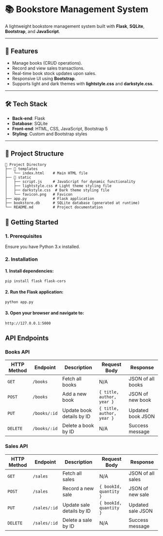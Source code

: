 # 📚 Bookstore Management System  

A lightweight bookstore management system built with **Flask**, **SQLite**, **Bootstrap**, and **JavaScript**.  

---

## 🚀 Features
- Manage books (CRUD operations).
- Record and view sales transactions.
- Real-time book stock updates upon sales.
- Responsive UI using **Bootstrap**.
- Supports light and dark themes with **lightstyle.css** and **darkstyle.css**.

---

## 🛠️ Tech Stack
- **Back-end**: Flask
- **Database**: SQLite
- **Front-end**: HTML, CSS, JavaScript, Bootstrap 5
- **Styling**: Custom and Bootstrap styles

---

## 📂 Project Structure  
```
📂 Project Directory
├── 📁 templates
│   └── index.html    # Main HTML file
├── 📁 static
│   ├── script.js     # JavaScript for dynamic functionality
│   ├── lightstyle.css # Light theme styling file
│   ├── darkstyle.css  # Dark theme styling file
│   └── favicon.png   # Favicon
├── app.py            # Flask application
├── bookstore.db      # SQLite database (generated at runtime)
└── README.md         # Project documentation
```
## 🚀 Getting Started
### 1. Prerequisites
Ensure you have Python 3.x installed.

### 2. Installation
#### 1. Install dependencies:
```
pip install flask flask-cors
```

#### 2. Run the Flask application:
```
python app.py
```
#### 3. Open your browser and navigate to:
```
http://127.0.0.1:5000
```
## API Endpoints

### Books API
| HTTP Method | Endpoint               | Description                     | Request Body             | Response          |
|-------------|------------------------|---------------------------------|--------------------------|-------------------|
| `GET`       | `/books`              | Fetch all books                | N/A                      | JSON of all books |
| `POST`      | `/books`              | Add a new book                 | `{ title, author, year }`| JSON of new book  |
| `PUT`       | `/books/:id`          | Update book details by ID      | `{ title, author, year }`| Updated book JSON |
| `DELETE`    | `/books/:id`          | Delete a book by ID            | N/A                      | Success message   |

### Sales API
| HTTP Method | Endpoint               | Description                     | Request Body             | Response          |
|-------------|------------------------|---------------------------------|--------------------------|-------------------|
| `GET`       | `/sales`              | Fetch all sales                | N/A                      | JSON of all sales |
| `POST`      | `/sales`              | Record a new sale              | `{ bookId, quantity }`   | JSON of new sale  |
| `PUT`       | `/sales/:id`          | Update sale details by ID      | `{ bookId, quantity }`   | Updated sale JSON |
| `DELETE`    | `/sales/:id`          | Delete a sale by ID            | N/A                      | Success message   |
